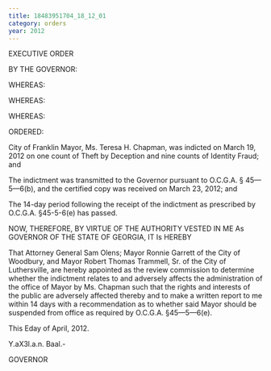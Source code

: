 ```yaml
---
title: 18483951704_18_12_01
category: orders
year: 2012
---
```

 

EXECUTIVE ORDER

BY THE GOVERNOR:

WHEREAS:

WHEREAS:

WHEREAS:

ORDERED:

City of Franklin Mayor, Ms. Teresa H. Chapman, was indicted on March
19, 2012 on one count of Theft by Deception and nine counts of Identity
Fraud; and

The indictment was transmitted to the Governor pursuant to O.C.G.A. §
45—5—6(b), and the certified copy was received on March 23, 2012; and

The 14-day period following the receipt of the indictment as prescribed by
O.C.G.A. §45-5-6(e) has passed.

NOW, THEREFORE, BY VIRTUE OF THE AUTHORITY VESTED IN ME As
GOVERNOR OF THE STATE OF GEORGIA, IT Is HEREBY

That Attorney General Sam Olens; Mayor Ronnie Garrett of the City of
Woodbury, and Mayor Robert Thomas Trammell, Sr. of the City of
Luthersville, are hereby appointed as the review commission to determine
whether the indictment relates to and adversely affects the administration
of the office of Mayor by Ms. Chapman such that the rights and interests
of the public are adversely affected thereby and to make a written report
to me within 14 days with a recommendation as to whether said Mayor
should be suspended from office as required by O.C.G.A. §45—5—6(e).

This  Eday of April, 2012.

Y\.aX3l.a.n. Baal.-

GOVERNOR

